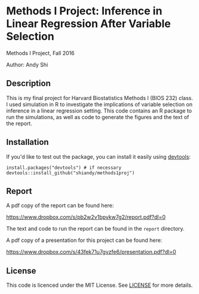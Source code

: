 # Methods I Project: Inference in Linear Regression After Variable Selection
Methods I Project, Fall 2016

Author: Andy Shi

## Description

This is my final project for Harvard Biostatistics Methods I (BIOS 232)
class. I used simulation in R to investigate the implications of
variable selection on inference in a linear regression setting. This
code contains an R package to run the simulations, as well as code to
generate the figures and the text of the report.

## Installation

If you'd like to test out the package, you can install it easily using
[devtools](https://github.com/hadley/devtools):

    install.packages("devtools") # if necessary
    devtools::install_github("shiandy/methods1proj")

## Report
A pdf copy of the report can be found here:

https://www.dropbox.com/s/pb2w2v1bpvkw7g2/report.pdf?dl=0

The text and code to run the report can be found in the `report`
directory.

A pdf copy of a presentation for this project can be found here:

https://www.dropbox.com/s/43fek71u7gvzfe6/presentation.pdf?dl=0

## License

This code is licenced under the MIT License. See [LICENSE](LICENSE) for more details.
